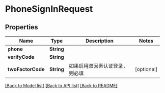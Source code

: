# PhoneSignInRequest

## Properties
Name | Type | Description | Notes
------------ | ------------- | ------------- | -------------
**phone** | **String** |  | 
**verifyCode** | **String** |  | 
**twoFactorCode** | **String** | 如果启用双因素认证登录，则必填 | [optional] 

[[Back to Model list]](../README.md#documentation-for-models) [[Back to API list]](../README.md#documentation-for-api-endpoints) [[Back to README]](../README.md)


